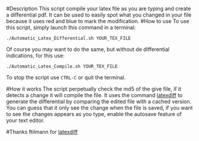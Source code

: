 #Description
This script compile your latex file as you are typing and create a differential pdf. It can be used to easily spot what you changed in your file because it uses red and blue to mark the modification.
#How to use
To use this script, simply launch this command in a terminal:
```
./Automatic_Latex_Differential.sh YOUR_TEX_FILE
```
Of course you may want to do the same, but without de differential indications, for this use:
```
./Automatic_Latex_Compile.sh YOUR_TEX_FILE
```
To stop the script use `CTRL-C` or quit the terminal.

#How it works
The script perpetually check the md5 of the give file, if it detects a change it will compile the file. It uses the command [latexdiff](https://github.com/ftilmann/latexdiff/) to generate the differential by comparing the edited file with a cached version.
You can guess that it only see the change when the file is saved, if you want to see the changes appears as you type, enable the autosave feature of your text editor.

#Thanks
ftilmann for [latexdiff](https://github.com/ftilmann/latexdiff/) 
